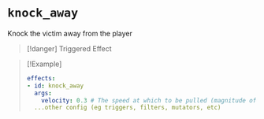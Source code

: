 # `knock_away`

Knock the victim away from the player

> [!danger] Triggered Effect

> [!Example]
> ```yaml
> effects:
> - id: knock_away
>   args:
>     velocity: 0.3 # The speed at which to be pulled (magnitude of the velocity vector)
>   ...other config (eg triggers, filters, mutators, etc)
> ```
